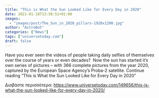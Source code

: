 ```yaml
---
title: "This is What the Sun Looked Like for Every Day in 2020"
date: 2021-01-18T13:58:51+01:00
images:
  - "images/post/The_Sun_in_2020_pillars-1920x1200.jpg"
author: "AstroBot"
categories: ["News"]
tags: ["universetoday.com"]
draft: false
---
```


Have you ever seen the videos of people taking daily selfies of themselves over the course of years or even decades?  Now the sun has started it’s own series of pictures – with 366 complete pictures from the year 2020, captured by the European Space Agency’s Proba-2 satellite. Continue reading “This is What the Sun Looked Like for Every Day in 2020” 

Διαβάστε περισσότερα: https://www.universetoday.com/149656/this-is-what-the-sun-looked-like-for-every-day-in-2020/
